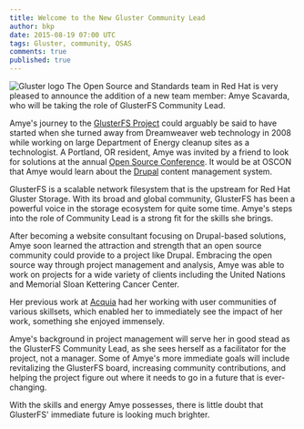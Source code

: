 ```yaml
---
title: Welcome to the New Gluster Community Lead
author: bkp
date: 2015-08-19 07:00 UTC
tags: Gluster, community, OSAS
comments: true
published: true
---
```

![Gluster logo](blog/antmascot.png) The Open Source and Standards team in Red Hat is very pleased to announce the addition of a new team member: Amye Scavarda, who will be taking the role of GlusterFS Community Lead.

Amye's journey to the [GlusterFS Project](http://www.gluster.org/) could arguably be said to have started when she turned away from Dreamweaver web technology in 2008 while working on large Department of Energy cleanup sites as a technologist. A Portland, OR resident, Amye was invited by a friend to look for solutions at the annual [Open Source Conference](http://www.oscon.com). It would be at OSCON that Amye would learn about the [Drupal](http://www.drupal.org) content management system.

GlusterFS is a scalable network filesystem that is the upstream for Red Hat Gluster Storage. With its broad and global community, GlusterFS has been a powerful voice in the storage ecosystem for quite some time. Amye's steps into the role of Community Lead is a strong fit for the skills she brings.

After becoming a website consultant focusing on Drupal-based solutions, Amye soon learned the attraction and strength that an open source community could provide to a project like Drupal. Embracing the open source way through project management and analysis, Amye was able to work on projects for a wide variety of clients including the United Nations and Memorial Sloan Kettering Cancer Center.

Her previous work at [Acquia](https://www.acquia.com/) had her working with user communities of various skillsets, which  enabled her to immediately see the impact of her work, something she enjoyed immensely.

Amye's background in project management will serve her in good stead as the GlusterFS Community Lead, as she sees herself as a facilitator for the project, not a manager. Some of Amye's more immediate goals will include revitalizing the GlusterFS board, increasing community contributions, and helping the project figure out where it needs to go in a future that is ever-changing.

With the skills and energy Amye possesses, there is little doubt that GlusterFS' immediate future is looking much brighter.
